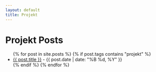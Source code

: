 ```yaml
---
layout: default
title: Projekt
---
```


<h1>Projekt Posts</h1>
<ul>
  {% for post in site.posts %}
    {% if post.tags contains "projekt" %}
      <li><a href="{{ post.url }}">{{ post.title }}</a> - {{ post.date | date: "%B %d, %Y" }}</li>
    {% endif %}
  {% endfor %}
</ul>
